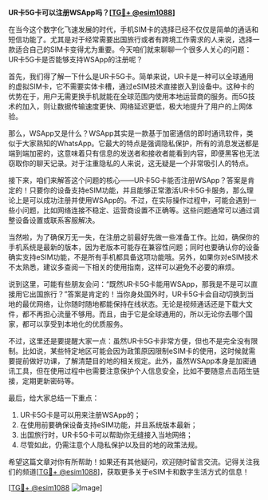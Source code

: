 **UR卡5G卡可以注册WSApp吗？[[TG💪+ @esim1088](https://t.me/s/esim1088)]**

在当今这个数字化飞速发展的时代，手机SIM卡的选择已经不仅仅是简单的通话和短信功能了。尤其是对于经常需要出国旅行或者有跨境工作需求的人来说，选择一款适合自己的SIM卡变得尤为重要。今天咱们就来聊聊一个很多人关心的问题：UR卡5G卡是否能够支持WSApp的注册呢？

首先，我们得了解一下什么是UR卡5G卡。简单来说，UR卡是一种可以全球通用的虚拟SIM卡，它不需要实体卡槽，通过eSIM技术直接嵌入到设备中。这种卡的优势在于，用户无需更换手机就能在全球范围内使用本地运营商的服务。而5G技术的加入，则让数据传输速度更快、网络延迟更低，极大地提升了用户的上网体验。

那么，WSApp又是什么？WSApp其实是一款基于加密通信的即时通讯软件，类似于大家熟知的WhatsApp。它最大的特点是强调隐私保护，所有的消息发送都是端到端加密的，这意味着只有信息的发送者和接收者能看到内容，即便黑客也无法窃取你的聊天记录。对于注重隐私的人来说，这无疑是一个非常吸引人的特点。

接下来，咱们来解答这个问题的核心——UR卡5G卡能否注册WSApp？答案是肯定的！只要你的设备支持eSIM功能，并且能够正常激活UR卡5G卡服务，那么理论上是可以成功注册并使用WSApp的。不过，在实际操作过程中，可能会遇到一些小问题，比如网络连接不稳定、运营商设置不正确等。这些问题通常可以通过调整设备设置或联系客服解决。

当然啦，为了确保万无一失，在注册之前最好先做一些准备工作。比如，确保你的手机系统是最新的版本，因为老版本可能存在兼容性问题；同时也要确认你的设备确实支持eSIM功能，不是所有手机都具备这项功能哦。另外，如果你对eSIM技术不太熟悉，建议多查阅一下相关的使用指南，这样可以避免不必要的麻烦。

说到这里，可能有些朋友会问：“既然UR卡5G卡能用WSApp，那我是不是可以直接用它出国旅行？”答案是肯定的！当你身处国外时，UR卡5G卡会自动切换到当地的最优网络，让你随时随地都能保持在线状态。无论是视频通话还是下载大文件，都不再担心流量不够用。而且，由于它是全球通用的，所以无论你去哪个国家，都可以享受到本地化的优质服务。

不过，这里还是要提醒大家一点：虽然UR卡5G卡非常方便，但也不是完全没有限制。比如说，某些特定地区可能会因为政策原因限制eSIM卡的使用，这时候就需要提前做好功课，了解清楚目的地的相关规定。此外，虽然WSApp本身是加密通讯工具，但在使用过程中也需要注意保护个人信息安全，比如不要随意点击陌生链接，定期更新密码等。

最后，给大家总结一下重点：
1. UR卡5G卡是可以用来注册WSApp的；
2. 在使用前要确保设备支持eSIM功能，并且系统版本最新；
3. 出国旅行时，UR卡5G卡可以帮助你无缝接入当地网络；
4. 尽管如此，仍需注意个人隐私保护以及目的地的政策法规。

希望这篇文章对你有所帮助！如果还有其他疑问，欢迎随时留言交流。记得关注我们的频道[[TG💪+ @esim1088](https://t.me/s/esim1088)]，获取更多关于eSIM卡和数字生活方式的信息！

[[TG💪+ @esim1088](https://t.me/s/esim1088) ![Image](https://i.postimg.cc/4NQfJmqS/Snipaste-2025-05-13-00-14-12.png)]